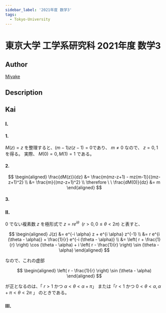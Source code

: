 ```yaml
---
sidebar_label: '2021年度 数学3'
tags:
  - Tokyo-University
---
```


# 東京大学 工学系研究科 2021年度 数学3

## **Author**
[Miyake](https://miyake.github.io/exams/index.html)

## **Description**

## **Kai**
### I.
#### 1.
$M(z)=z$ を整理すると、$(m-1)z(z-1)=0$であり、 $m \ne 0$ なので、 $z=0,1$ を得る。
実際、 $M(0)=0, M(1)=1$ である。

#### 2.

$$
\begin{aligned}
\frac{dM(z)}{dz}
&= \frac{m(mz-z+1) - mz(m-1)}{(mz-z+1)^2}
\\
&= \frac{m}{(mz-z+1)^2}
\\
\therefore \ \ 
\frac{dM(0)}{dz} &= m
\end{aligned}
$$

#### 3.

### II.
$0$ でない複素数 $z$ を極形式で $z=re^{i \theta} \ \ (r \gt 0, 0 \leq \theta \lt 2 \pi)$
と表すと、

$$
\begin{aligned}
J(z)
&= e^{-i \alpha} z + e^{i \alpha} z^{-1}
\\
&= r e^{i (\theta - \alpha)} + \frac{1}{r} e^{-i (\theta - \alpha)}
\\
&= \left( r + \frac{1}{r} \right) \cos (\theta - \alpha) + i \left( r - \frac{1}{r} \right) \sin (\theta - \alpha)
\end{aligned}
$$

なので、これの虚部

$$
\begin{aligned}
\left( r - \frac{1}{r} \right) \sin (\theta - \alpha)
\end{aligned}
$$

が正となるのは、「 $r \gt 1$ かつ $\alpha \lt \theta \lt \alpha + \pi$」
または「$r \lt 1$ かつ $0 \lt \theta \lt \alpha, \alpha + \pi \lt \theta \lt 2 \pi$ 」
のときである。

### III.